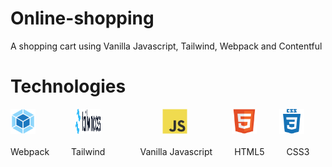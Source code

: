 
<h1>Online-shopping</h1>

<p>A shopping cart using Vanilla Javascript, Tailwind, Webpack and Contentful</p>

<h1>Technologies</h1>
<div>
  <img src="https://github.com/devicons/devicon/blob/master/icons/webpack/webpack-original.svg" title="Webpack" alt="Webpack" width="40" height="40"/>&nbsp;&ensp;&ensp;&ensp;&ensp;&ensp;&ensp;&ensp;&ensp;
  <img src="https://github.com/devicons/devicon/blob/master/icons/tailwindcss/tailwindcss-original-wordmark.svg" title="Tailwind" alt="Tailwind" width="40" height="40"/>&nbsp;&ensp;&ensp;&ensp;&ensp;&ensp;&ensp;&ensp;&ensp;&ensp;&ensp;&ensp;&ensp;&ensp;
  <img src="https://github.com/devicons/devicon/blob/master/icons/javascript/javascript-original.svg" title="Vanilla JavaScript" alt="JavaScript" width="40" height="40"/>&nbsp;&ensp;&ensp;&ensp;&ensp;&ensp;&ensp;&ensp;&ensp;&ensp;
  <img src="https://github.com/devicons/devicon/blob/master/icons/html5/html5-original.svg" title="HTML5" alt="HTML" width="40" height="40"/>&nbsp;&ensp;&ensp;&ensp;&ensp;
  <img src="https://github.com/devicons/devicon/blob/master/icons/css3/css3-plain-wordmark.svg"  title="CSS3" alt="CSS" width="40" height="40"/>&nbsp;&ensp;&ensp;&ensp;&ensp;&ensp;
</div>
<div>
  <span>Webpack</span>&ensp;&ensp;&ensp;&ensp;&ensp;<span>Tailwind</span>&ensp;&ensp;&ensp;&ensp;&ensp;&ensp;&ensp;&ensp;<span>Vanilla Javascript</span>&ensp;&ensp;&ensp;&ensp;&ensp;<span>HTML5</span>&ensp;&ensp;&ensp;&ensp;&ensp;<span>CSS3</span>
</div>
